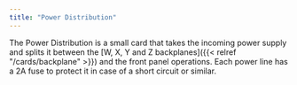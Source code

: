 ```yaml
---
title: "Power Distribution"
---
```


The Power Distribution is a small card that takes the incoming power supply and splits it between the
[W, X, Y and Z backplanes]({{< relref "/cards/backplane" >}}) and the front panel operations. Each power line has a 2A fuse to protect it in case of a short circuit or similar.
